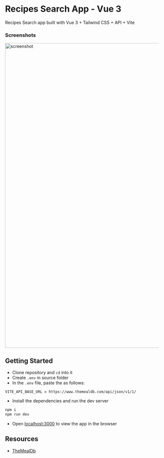 # Recipes Search App - Vue 3

Recipes Search app built with Vue 3 + Tailwind CSS + API + Vite

### Screenshots

<img src='search-meals.png' alt='screenshot' width='1000'>

## Getting Started

- Clone repository and `cd` into it
- Create `.env` in source folder
- In the `.env` file, paste the as follows:

```text
VITE_API_BASE_URL = https://www.themealdb.com/api/json/v1/1/
```

- Install the dependencies and run the dev server

```bash
npm i
npm run dev
```

- Open [localhost:3000](http://localhost:3000) to view the app in the browser

## Resources

- [TheMealDb](https://www.themealdb.com/)

